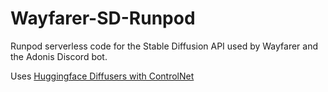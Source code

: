 # Wayfarer-SD-Runpod

Runpod serverless code for the Stable Diffusion API used by Wayfarer and the Adonis Discord bot.

Uses [Huggingface Diffusers with ControlNet](https://huggingface.co/blog/controlnet)